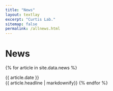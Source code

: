 ```yaml
---
title: "News"
layout: textlay
excerpt: "Curtis Lab."
sitemap: false
permalink: /allnews.html
---
```


# News

{% for article in site.data.news %}
<p>{{ article.date }}
<br>{{ article.headline | markdownify}}
{% endfor %}
